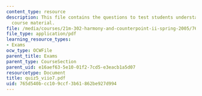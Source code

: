 ```yaml
---
content_type: resource
description: This file contains the questions to test students understanding on the
  course material.
file: /media/courses/21m-302-harmony-and-counterpoint-ii-spring-2005/765d540bcc109ccf3b61862be927d994_quiz5_viio7.pdf
file_type: application/pdf
learning_resource_types:
- Exams
ocw_type: OCWFile
parent_title: Exams
parent_type: CourseSection
parent_uid: e16aef63-5e10-01f2-7cd5-e3eacb1a5d07
resourcetype: Document
title: quiz5_viio7.pdf
uid: 765d540b-cc10-9ccf-3b61-862be927d994
---
```

